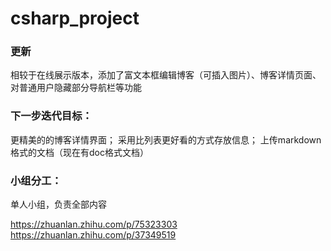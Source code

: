 # csharp_project
### 更新
相较于在线展示版本，添加了富文本框编辑博客（可插入图片）、博客详情页面、对普通用户隐藏部分导航栏等功能
### 下一步迭代目标：
更精美的的博客详情界面；
采用比列表更好看的方式存放信息；
上传markdown格式的文档（现在有doc格式文档）
### 小组分工：
单人小组，负责全部内容

https://zhuanlan.zhihu.com/p/75323303
https://zhuanlan.zhihu.com/p/37349519
